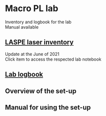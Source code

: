 # Macro PL lab
Inventory and logbook for the lab  
Manual available

## [LASPE laser inventory](https://github.com/Yao-Ch/MacroPL/blob/master/LASPE_laser_inventory.md)
Update at the June of 2021  
Click item to access the respected lab notebook


## [Lab logbook](https://github.com/Yao-Ch/MacroPL/blob/master/logbook.md)


## Overview of the set-up
## Manual for using the set-up
